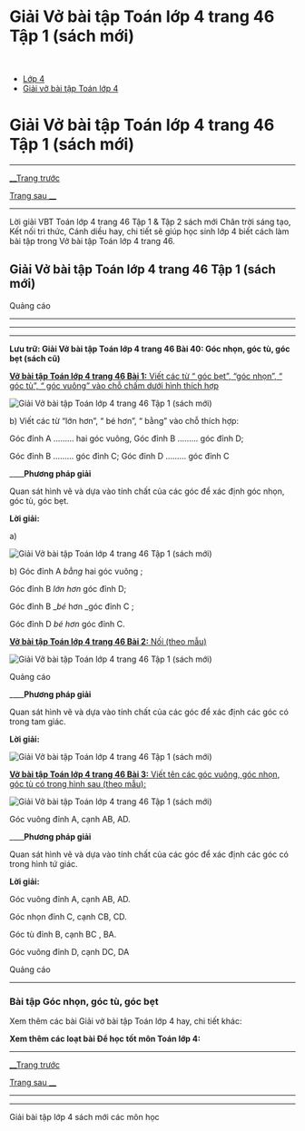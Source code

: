 # Giải Vở bài tập Toán lớp 4 trang 46 Tập 1 (sách mới)

﻿

  * [Lớp 4](https://vietjack.com/series/lop-4.jsp)
  * [Giải vở bài tập Toán lớp 4](https://vietjack.com/giai-vo-bai-tap-toan-4/index.jsp)



# Giải Vở bài tập Toán lớp 4 trang 46 Tập 1 (sách mới)

* * *

[__Trang trước](https://vietjack.com/giai-vo-bai-tap-toan-4/bai-39-luyen-tap-chung.jsp)

[Trang sau __](https://vietjack.com/giai-vo-bai-tap-toan-4/bai-41-hai-duong-thang-vuong-goc.jsp)

* * *

Lời giải VBT Toán lớp 4 trang 46 Tập 1 & Tập 2 sách mới Chân trời sáng tạo, Kết nối tri thức, Cánh diều hay, chi tiết sẽ giúp học sinh lớp 4 biết cách làm bài tập trong Vở bài tập Toán lớp 4 trang 46.

## Giải Vở bài tập Toán lớp 4 trang 46 Tập 1 (sách mới)

Quảng cáo

* * *

* * *

* * *

**Lưu trữ: Giải Vở bài tập Toán lớp 4 trang 46 Bài 40: Góc nhọn, góc tù, góc bẹt (sách cũ)**

[**Vở bài tập Toán lớp 4 trang 46 Bài 1:** Viết các từ “ góc bẹt”, “góc nhọn”, “ góc tù”, “ góc vuông” vào chỗ chấm dưới hình thích hợp](https://vietjack.com/giai-vo-bai-tap-toan-4/bai-1-trang-46-vbt-toan-4-tap-1.jsp)

![Giải Vở bài tập Toán lớp 4 trang 46 Tập 1 \(sách mới\)](https://vietjack.com/giai-vo-bai-tap-toan-4/images/2022-bai-1-trang-46-vbt-toan-4-tap-1-sua2022.PNG)

b) Viết các từ “lớn hơn”, “ bé hơn”, “ bằng” vào chỗ thích hợp:

Góc đỉnh A ……… hai góc vuông, Góc đỉnh B ……… góc đỉnh D;

Góc đỉnh B ……… góc đỉnh C; Góc đỉnh D ……… góc đỉnh C

____**Phương pháp giải**

Quan sát hình vẽ và dựa vào tính chất của các góc để xác định góc nhọn, góc tù, góc bẹt. 

**Lời giải:**

a)

![Giải Vở bài tập Toán lớp 4 trang 46 Tập 1 \(sách mới\)](https://vietjack.com/giai-vo-bai-tap-toan-4/images/2022-bai-1-trang-46-vbt-toan-4-tap-1-1-sua2022.PNG)

b) Góc đỉnh A _bằng_ hai góc vuông ;

Góc đỉnh B _lớn hơn_ góc đỉnh D;

Góc đỉnh B __bé_ hơn _góc đỉnh C ;

Góc đỉnh D _bé_ _hơn_ góc đỉnh C.

[**Vở bài tập Toán lớp 4 trang 46 Bài 2:** Nối (theo mẫu) ](https://vietjack.com/giai-vo-bai-tap-toan-4/bai-2-trang-46-vbt-toan-4-tap-1.jsp)

![Giải Vở bài tập Toán lớp 4 trang 46 Tập 1 \(sách mới\)](https://vietjack.com/giai-vo-bai-tap-toan-4/images/2022-bai-2-trang-46-vbt-toan-4-tap-1-sua2022.PNG)

Quảng cáo

____**Phương pháp giải**

Quan sát hình vẽ và dựa vào tính chất của các góc để xác định các góc có trong tam giác. 

**Lời giải:**

![Giải Vở bài tập Toán lớp 4 trang 46 Tập 1 \(sách mới\)](https://vietjack.com/giai-vo-bai-tap-toan-4/images/2022-bai-2-trang-46-vbt-toan-4-tap-1-1-sua2022.PNG)

[**Vở bài tập Toán lớp 4 trang 46 Bài 3:** Viết tên các góc vuông, góc nhọn, góc tù có trong hình sau (theo mẫu):](https://vietjack.com/giai-vo-bai-tap-toan-4/bai-3-trang-46-vbt-toan-4-tap-1.jsp)

![Giải Vở bài tập Toán lớp 4 trang 46 Tập 1 \(sách mới\)](https://vietjack.com/giai-vo-bai-tap-toan-4/images/bai-3-trang-46-vbt-toan-4-tap-1.PNG)

Góc vuông đỉnh A, cạnh AB, AD.

____**Phương pháp giải**

Quan sát hình vẽ và dựa vào tính chất của các góc để xác định các góc có trong hình tứ giác. 

**Lời giải:**

Góc vuông đỉnh A, cạnh AB, AD.

Góc nhọn đỉnh C, cạnh CB, CD.

Góc tù đỉnh B, cạnh BC , BA.

Góc vuông đỉnh D, cạnh DC, DA

Quảng cáo

* * *

### **Bài tập Góc nhọn, góc tù, góc bẹt**

Xem thêm các bài Giải vở bài tập Toán lớp 4 hay, chi tiết khác:

**Xem thêm các loạt bài Để học tốt môn Toán lớp 4:**

* * *

[__Trang trước](https://vietjack.com/giai-vo-bai-tap-toan-4/bai-39-luyen-tap-chung.jsp)

[Trang sau __](https://vietjack.com/giai-vo-bai-tap-toan-4/bai-41-hai-duong-thang-vuong-goc.jsp)

* * *

* * *

Giải bài tập lớp 4 sách mới các môn học
